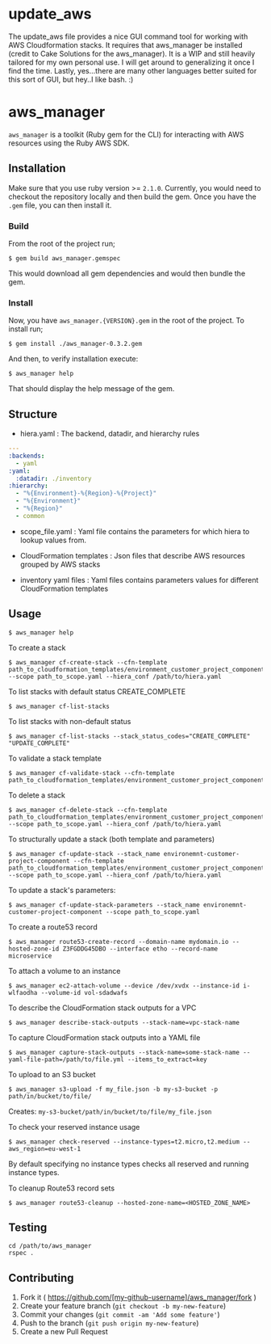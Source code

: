 # update_aws
The update_aws file provides a nice GUI command tool for working with AWS Cloudformation stacks.  It requires that aws_manager be installed (credit to Cake Solutions for the aws_manager). It is a WIP and still heavily tailored for my own personal use.  I will get around to generalizing it once I find the time. Lastly, yes...there are many other languages better suited for this sort of GUI, but hey..I like bash. :)

# aws_manager
`aws_manager` is a toolkit (Ruby gem for the CLI) for interacting with AWS resources using the Ruby AWS SDK.

## Installation

Make sure that you use ruby version >= `2.1.0`. Currently, you would need to checkout the repository locally and then build the gem. Once you have the `.gem` file, you can then install it.

### Build

From the root of the project run;
```shell
$ gem build aws_manager.gemspec
```

This would download all gem dependencies and would then bundle the gem.

### Install

Now, you have `aws_manager.{VERSION}.gem` in the root of the project. To install run;

```shell
$ gem install ./aws_manager-0.3.2.gem
```

And then, to verify installation execute:

```shell
$ aws_manager help
```

That should display the help message of the gem.

## Structure
* hiera.yaml : The backend, datadir, and hierarchy rules

```yaml
---
:backends:
  - yaml
:yaml:
  :datadir: ./inventory
:hierarchy:
  - "%{Environment}-%{Region}-%{Project}"
  - "%{Environment}"
  - "%{Region}"
  - common

```
* scope_file.yaml : Yaml file contains the parameters for which hiera to lookup values from.

* CloudFormation templates : Json files that describe AWS resources grouped by AWS stacks
* inventory yaml files : Yaml files contains parameters values for different CloudFormation templates

## Usage
```shell
$ aws_manager help
```

To create a stack
```
$ aws_manager cf-create-stack --cfn-template path_to_cloudformation_templates/environment_customer_project_component.json --scope path_to_scope.yaml --hiera_conf /path/to/hiera.yaml
```

To list stacks with default status CREATE_COMPLETE
```shell
$ aws_manager cf-list-stacks
```

To list stacks with non-default status
```shell
$ aws_manager cf-list-stacks --stack_status_codes="CREATE_COMPLETE" "UPDATE_COMPLETE"
```

To validate a stack template
```shell
$ aws_manager cf-validate-stack --cfn-template path_to_cloudformation_templates/environment_customer_project_component.json
```

To delete a stack
```shell
$ aws_manager cf-delete-stack --cfn-template path_to_cloudformation_templates/environment_customer_project_component.json --scope path_to_scope.yaml --hiera_conf /path/to/hiera.yaml
```

To structurally update a stack (both template and parameters)
```shell
$ aws_manager cf-update-stack --stack_name environemnt-customer-project-component --cfn-template path_to_cloudformation_templates/environment_customer_project_component.json --scope path_to_scope.yaml --hiera_conf /path/to/hiera.yaml
```

To update a stack's parameters:
```shell
$ aws_manager cf-update-stack-parameters --stack_name environemnt-customer-project-component --scope path_to_scope.yaml
```

To create a route53 record
```shell
$ aws_manager route53-create-record --domain-name mydomain.io --hosted-zone-id Z3FGDDG45DBO --interface etho --record-name microservice
```

To attach a volume to an instance
```shell
$ aws_manager ec2-attach-volume --device /dev/xvdx --instance-id i-wlfaodha --volume-id vol-sdadwafs
```
To describe the CloudFormation stack outputs for a VPC
```shell
$ aws_manager describe-stack-outputs --stack-name=vpc-stack-name
```

To capture CloudFormation stack outputs into a YAML file
```shell
$ aws_manager capture-stack-outputs --stack-name=some-stack-name --yaml-file-path=/path/to/file.yml --items_to_extract=key
```

To upload to an S3 bucket
```shell
$ aws_manager s3-upload -f my_file.json -b my-s3-bucket -p path/in/bucket/to/file/
```
Creates: `my-s3-bucket/path/in/bucket/to/file/my_file.json`

To check your reserved instance usage
```shell
$ aws_manager check-reserved --instance-types=t2.micro,t2.medium --aws_region=eu-west-1
```
By default specifying no instance types checks all reserved and running instance types.

To cleanup Route53 record sets
```shell
$ aws_manager route53-cleanup --hosted-zone-name=<HOSTED_ZONE_NAME>
```

## Testing
```shell
cd /path/to/aws_manager
rspec .
```

## Contributing

1. Fork it ( https://github.com/[my-github-username]/aws_manager/fork )
2. Create your feature branch (`git checkout -b my-new-feature`)
3. Commit your changes (`git commit -am 'Add some feature'`)
4. Push to the branch (`git push origin my-new-feature`)
5. Create a new Pull Request
